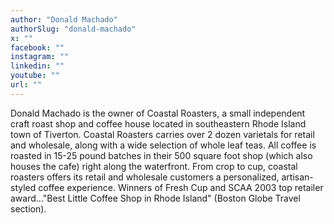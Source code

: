 ```yaml
---
author: "Donald Machado"
authorSlug: "donald-machado"
x: ""
facebook: ""
instagram: ""
linkedin: ""
youtube: ""
url: ""
---
```


Donald Machado is the owner of Coastal Roasters, a small independent craft roast shop and coffee house located in southeastern Rhode Island town of Tiverton. Coastal Roasters carries over 2 dozen varietals for retail and wholesale, along with a wide selection of whole leaf teas. All coffee is roasted in 15-25 pound batches in their 500 square foot shop (which also houses the cafe) right along the waterfront. From crop to cup, coastal roasters offers its retail and wholesale customers a personalized, artisan-styled coffee experience. Winners of Fresh Cup and SCAA 2003 top retailer award..."Best Little Coffee Shop in Rhode Island" (Boston Globe Travel section).
